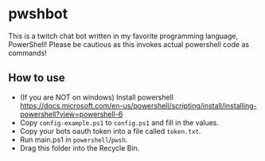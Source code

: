 # pwshbot
This is a twitch chat bot written in my favorite programming language, PowerShell!
Please be cautious as this invokes actual powershell code as commands!

## How to use
- (If you are NOT on windows) Install powershell https://docs.microsoft.com/en-us/powershell/scripting/install/installing-powershell?view=powershell-6
- Copy `config-example.ps1` to `config.ps1` and fill in the values.
- Copy your bots oauth token into a file called `token.txt`.
- Run main.ps1 in `powershell`/`pwsh`.
- Drag this folder into the Recycle Bin.